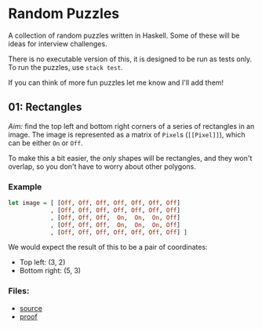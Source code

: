 # Random Puzzles

A collection of random puzzles written in Haskell. Some of these will be
ideas for interview challenges.

There is no executable version of this, it is designed to be run as
tests only. To run the puzzles, use `stack test`.

If you can think of more fun puzzles let me know and I'll add them!

## 01: Rectangles

*Aim:* find the top left and bottom right corners of a series of
rectangles in an image. The image is represented as a matrix of `Pixel`s
(`[[Pixel]]`), which can be either `On` or `Off`.

To make this a bit easier, the *only* shapes will be rectangles, and
they won't overlap, so you don't have to worry about other polygons.

### Example

```haskell
let image = [ [Off, Off, Off, Off, Off, Off, Off]
            , [Off, Off, Off, Off, Off, Off, Off]
            , [Off, Off, Off,  On,  On,  On, Off]
            , [Off, Off, Off,  On,  On,  On, Off]
            , [Off, Off, Off, Off, Off, Off, Off] ]
```

We would expect the result of this to be a pair of coordinates:

- Top left: (3, 2)
- Bottom right: (5, 3)

### Files:

- [source](src/Rectangles.hs)
- [proof](test/RectanglesSpec.hs)
